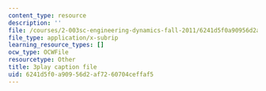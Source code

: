 ```yaml
---
content_type: resource
description: ''
file: /courses/2-003sc-engineering-dynamics-fall-2011/6241d5f0a90956d2af7260704ceffaf5_9CPA6WG6mRo.vtt
file_type: application/x-subrip
learning_resource_types: []
ocw_type: OCWFile
resourcetype: Other
title: 3play caption file
uid: 6241d5f0-a909-56d2-af72-60704ceffaf5
---
```

